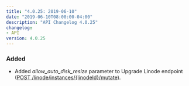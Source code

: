 ```yaml
---
title: "4.0.25: 2019-06-10"
date: "2019-06-10T08:00:00-04:00"
description: "API Changelog 4.0.25"
changelog:
- API
version: 4.0.25
---
```


### Added
- Added *allow_auto_disk_resize* parameter to Upgrade Linode endpoint ([POST /linode/instances/{linodeId}/mutate](https://developers.linode.com/api/docs/v4#operation/mutateLinodeInstance)).
